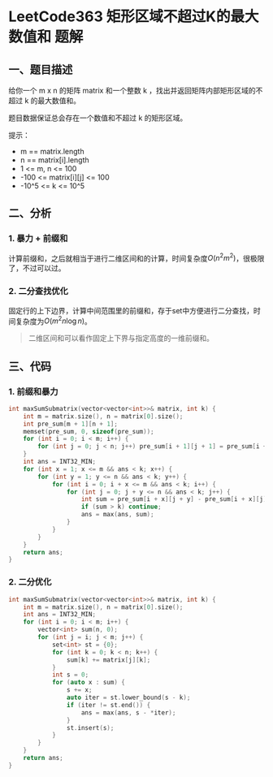 # LeetCode363 矩形区域不超过K的最大数值和 题解

## 一、题目描述

给你一个 m x n 的矩阵 matrix 和一个整数 k ，找出并返回矩阵内部矩形区域的不超过 k 的最大数值和。

题目数据保证总会存在一个数值和不超过 k 的矩形区域。

提示：

+ m == matrix.length
+ n == matrix[i].length
+ 1 <= m, n <= 100
+ -100 <= matrix\[i][j] <= 100
+ -10^5 <= k <= 10^5



## 二、分析

### 1. 暴力 + 前缀和

计算前缀和，之后就相当于进行二维区间和的计算，时间复杂度$O(n^2m^2)$，很极限了，不过可以过。



### 2. 二分查找优化

固定行的上下边界，计算中间范围里的前缀和，存于set中方便进行二分查找，时间复杂度为$O(m^2n\log n)$。

> 二维区间和可以看作固定上下界与指定高度的一维前缀和。



## 三、代码

### 1. 前缀和暴力

```c++
int maxSumSubmatrix(vector<vector<int>>& matrix, int k) {
    int m = matrix.size(), n = matrix[0].size();
    int pre_sum[m + 1][n + 1];
    memset(pre_sum, 0, sizeof(pre_sum));
    for (int i = 0; i < m; i++) {
        for (int j = 0; j < n; j++) pre_sum[i + 1][j + 1] = pre_sum[i + 1][j] + pre_sum[i][j + 1] - pre_sum[i][j] + matrix[i][j];
    }
    int ans = INT32_MIN;
    for (int x = 1; x <= m && ans < k; x++) {
        for (int y = 1; y <= n && ans < k; y++) {
            for (int i = 0; i + x <= m && ans < k; i++) {
                for (int j = 0; j + y <= n && ans < k; j++) {
                    int sum = pre_sum[i + x][j + y] - pre_sum[i + x][j] - pre_sum[i][j + y] + pre_sum[i][j];
                    if (sum > k) continue;
                    ans = max(ans, sum);
                }
            }
        }
    }
    return ans;
}
```



### 2. 二分优化

```c++
int maxSumSubmatrix(vector<vector<int>>& matrix, int k) {
    int m = matrix.size(), n = matrix[0].size();
    int ans = INT32_MIN;
    for (int i = 0; i < m; i++) {
        vector<int> sum(n, 0);
        for (int j = i; j < m; j++) {
            set<int> st = {0};
            for (int k = 0; k < n; k++) {
                sum[k] += matrix[j][k];
            }
            int s = 0;
            for (auto x : sum) {
                s += x;
                auto iter = st.lower_bound(s - k);
                if (iter != st.end()) {
                    ans = max(ans, s - *iter);
                }
                st.insert(s);
            }
        }
    }
    return ans;
}
```




